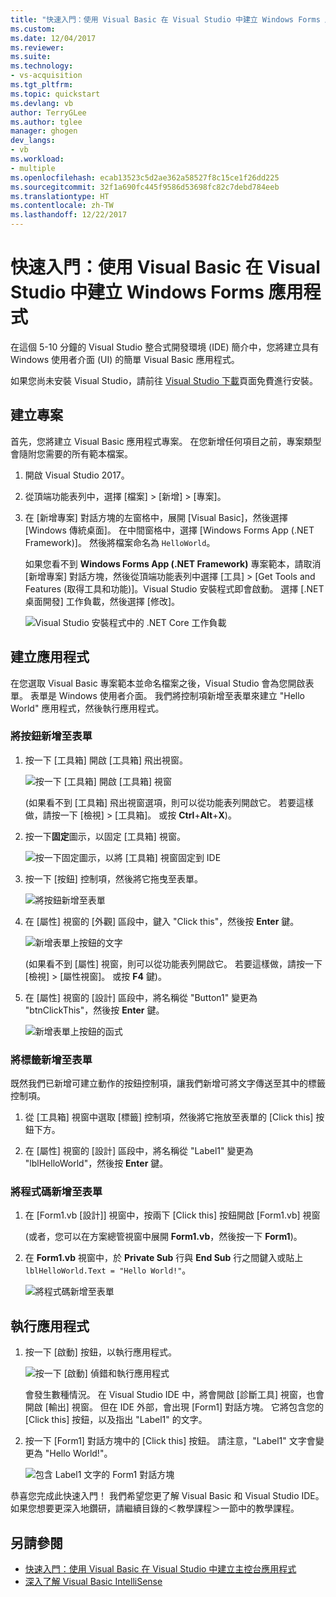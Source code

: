 ```yaml
---
title: "快速入門：使用 Visual Basic 在 Visual Studio 中建立 Windows Forms 應用程式 | Microsoft Docs"
ms.custom: 
ms.date: 12/04/2017
ms.reviewer: 
ms.suite: 
ms.technology:
- vs-acquisition
ms.tgt_pltfrm: 
ms.topic: quickstart
ms.devlang: vb
author: TerryGLee
ms.author: tglee
manager: ghogen
dev_langs:
- vb
ms.workload:
- multiple
ms.openlocfilehash: ecab13523c5d2ae362a58527f8c15ce1f26dd225
ms.sourcegitcommit: 32f1a690fc445f9586d53698fc82c7debd784eeb
ms.translationtype: HT
ms.contentlocale: zh-TW
ms.lasthandoff: 12/22/2017
---
```

# <a name="quickstart-create-a-windows-forms-app-in-visual-studio-with-visual-basic"></a>快速入門：使用 Visual Basic 在 Visual Studio 中建立 Windows Forms 應用程式
在這個 5-10 分鐘的 Visual Studio 整合式開發環境 (IDE) 簡介中，您將建立具有 Windows 使用者介面 (UI) 的簡單 Visual Basic 應用程式。

如果您尚未安裝 Visual Studio，請前往 [Visual Studio 下載](https://aka.ms/vsdownload?utm_source=mscom&utm_campaign=msdocs)頁面免費進行安裝。

## <a name="create-a-project"></a>建立專案
首先，您將建立 Visual Basic 應用程式專案。 在您新增任何項目之前，專案類型會隨附您需要的所有範本檔案。  

1. 開啟 Visual Studio 2017。  

2. 從頂端功能表列中，選擇 [檔案] > [新增] > [專案]。  

3. 在 [新增專案] 對話方塊的左窗格中，展開 [Visual Basic]，然後選擇 [Windows 傳統桌面]。 在中間窗格中，選擇 [Windows Forms App (.NET Framework)]。 然後將檔案命名為 `HelloWorld`。  

     如果您看不到 **Windows Forms App (.NET Framework)** 專案範本，請取消 [新增專案] 對話方塊，然後從頂端功能表列中選擇 [工具] > [Get Tools and Features (取得工具和功能)]。Visual Studio 安裝程式即會啟動。 選擇 [.NET 桌面開發] 工作負載，然後選擇 [修改]。  

     ![Visual Studio 安裝程式中的 .NET Core 工作負載](../ide/media/install-dot-net-desktop-env.png)  

## <a name="create-the-application"></a>建立應用程式
在您選取 Visual Basic 專案範本並命名檔案之後，Visual Studio 會為您開啟表單。 表單是 Windows 使用者介面。 我們將控制項新增至表單來建立 "Hello World" 應用程式，然後執行應用程式。   

### <a name="add-a-button-to-the-form"></a>將按鈕新增至表單  

1. 按一下 [工具箱] 開啟 [工具箱] 飛出視窗。

     ![按一下 [工具箱] 開啟 [工具箱] 視窗](../ide/media/vb-toolbox-toolwindow.png)  

     (如果看不到 [工具箱] 飛出視窗選項，則可以從功能表列開啟它。 若要這樣做，請按一下 [檢視] > [工具箱]。 或按 **Ctrl**+**Alt**+**X**)。

2. 按一下**固定**圖示，以固定 [工具箱] 視窗。

     ![按一下固定圖示，以將 [工具箱] 視窗固定到 IDE](../ide/media/vb-pin-the-toolbox-window.png)  
3. 按一下 [按鈕] 控制項，然後將它拖曳至表單。

     ![將按鈕新增至表單](../ide/media/vb-add-a-button-to-form1.png)

4. 在 [屬性] 視窗的 [外觀] 區段中，鍵入 "Click this"，然後按 **Enter** 鍵。

     ![新增表單上按鈕的文字](../ide/media/vb-button-control-text.png)  

     (如果看不到 [屬性] 視窗，則可以從功能表列開啟它。 若要這樣做，請按一下 [檢視] > [屬性視窗]。 或按 **F4** 鍵)。

5. 在 [屬性] 視窗的 [設計] 區段中，將名稱從 "Button1" 變更為 "btnClickThis"，然後按 **Enter** 鍵。

     ![新增表單上按鈕的函式](../ide/media/vb-button-control-function.png)

### <a name="add-a-label-to-the-form"></a>將標籤新增至表單
既然我們已新增可建立動作的按鈕控制項，讓我們新增可將文字傳送至其中的標籤控制項。

1. 從 [工具箱] 視窗中選取 [標籤] 控制項，然後將它拖放至表單的 [Click this] 按鈕下方。

2. 在 [屬性] 視窗的 [設計] 區段中，將名稱從 "Label1" 變更為 "lblHelloWorld"，然後按 **Enter** 鍵。

### <a name="add-code-to-the-form"></a>將程式碼新增至表單

1. 在 [Form1.vb &#91;設計&#93;] 視窗中，按兩下 [Click this] 按鈕開啟 [Form1.vb] 視窗 

      (或者，您可以在方案總管視窗中展開 **Form1.vb**，然後按一下 **Form1**)。

2. 在 **Form1.vb** 視窗中，於 **Private Sub** 行與 **End Sub** 行之間鍵入或貼上 `lblHelloWorld.Text = "Hello World!"`。

     ![將程式碼新增至表單](../ide/media/vb-add-code-to-the-form.png)

## <a name="run-the-application"></a>執行應用程式
1. 按一下 [啟動] 按鈕，以執行應用程式。

     ![按一下 [啟動] 偵錯和執行應用程式](../ide/media/vb-click-start-hello-world.png)

   會發生數種情況。 在 Visual Studio IDE 中，將會開啟 [診斷工具] 視窗，也會開啟 [輸出] 視窗。 但在 IDE 外部，會出現 [Form1] 對話方塊。 它將包含您的 [Click this] 按鈕，以及指出 "Label1" 的文字。

2. 按一下 [Form1] 對話方塊中的 [Click this] 按鈕。 請注意，"Label1" 文字會變更為 "Hello World!"。

    ![包含 Label1 文字的 Form1 對話方塊 ](../ide/media/vb-form1-dialog-hello-world.png)

恭喜您完成此快速入門！ 我們希望您更了解 Visual Basic 和 Visual Studio IDE。 如果您想要更深入地鑽研，請繼續目錄的＜教學課程＞一節中的教學課程。  

## <a name="see-also"></a>另請參閱   
* [快速入門：使用 Visual Basic 在 Visual Studio 中建立主控台應用程式](quickstart-visual-basic-console.md)
* [深入了解 Visual Basic IntelliSense](visual-basic-specific-intellisense.md)  
